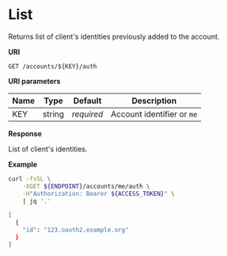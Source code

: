# List

Returns list of client's identities previously added to the account.

**URI**

```
GET /accounts/${KEY}/auth
```

**URI parameters**

Name      | Type   | Default    | Description
--------- | ------ | ---------- | ------------------
KEY       | string | _required_ | Account identifier or `me`

**Response**

List of client's identities.

**Example**

```bash
curl -fsSL \
    -XGET ${ENDPOINT}/accounts/me/auth \
    -H"Authorization: Bearer ${ACCESS_TOKEN}" \
    | jq '.'

[
  {
    "id": "123.oauth2.example.org"
  }
]
```